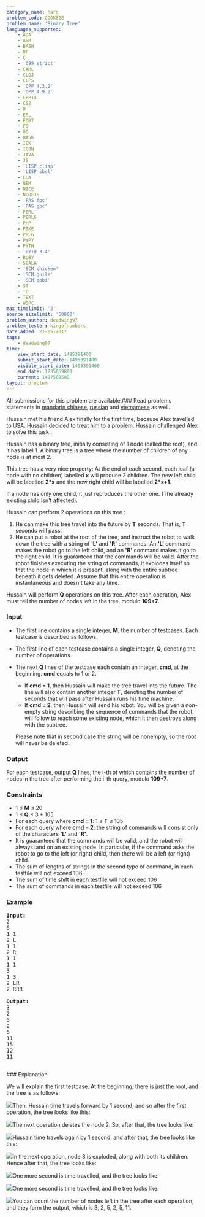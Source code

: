 ```yaml
---
category_name: hard
problem_code: COOK82E
problem_name: 'Binary Tree'
languages_supported:
    - ADA
    - ASM
    - BASH
    - BF
    - C
    - 'C99 strict'
    - CAML
    - CLOJ
    - CLPS
    - 'CPP 4.3.2'
    - 'CPP 4.9.2'
    - CPP14
    - CS2
    - D
    - ERL
    - FORT
    - FS
    - GO
    - HASK
    - ICK
    - ICON
    - JAVA
    - JS
    - 'LISP clisp'
    - 'LISP sbcl'
    - LUA
    - NEM
    - NICE
    - NODEJS
    - 'PAS fpc'
    - 'PAS gpc'
    - PERL
    - PERL6
    - PHP
    - PIKE
    - PRLG
    - PYPY
    - PYTH
    - 'PYTH 3.4'
    - RUBY
    - SCALA
    - 'SCM chicken'
    - 'SCM guile'
    - 'SCM qobi'
    - ST
    - TCL
    - TEXT
    - WSPC
max_timelimit: '2'
source_sizelimit: '50000'
problem_author: deadwing97
problem_tester: kingofnumbers
date_added: 21-05-2017
tags:
    - deadwing97
time:
    view_start_date: 1495391400
    submit_start_date: 1495391400
    visible_start_date: 1495391400
    end_date: 1735669800
    current: 1497589508
layout: problem
---
```

All submissions for this problem are available.### Read problems statements in [mandarin chinese](http://www.codechef.com/download/translated/COOK82/mandarin/COOK82E.pdf), [russian](http://www.codechef.com/download/translated/COOK82/russian/COOK82E.pdf) and [vietnamese](http://www.codechef.com/download/translated/COOK82/vietnamese/COOK82E.pdf) as well.

Hussain met his friend Alex finally for the first time, because Alex travelled to USA. Hussain decided to treat him to a problem. Hussain challenged Alex to solve this task :

Hussain has a binary tree, initially consisting of 1 node (called the root), and it has label 1. A binary tree is a tree where the number of children of any node is at most 2.

This tree has a very nice property: At the end of each second, each leaf (a node with no children) labelled **x** will produce 2 children. The new left child will be labelled **2\*x** and the new right child will be labelled **2\*x+1**.

If a node has only one child, it just reproduces the other one. (The already existing child isn't affected).

Hussain can perform 2 operations on this tree :

1. He can make this tree travel into the future by **T** seconds. That is, **T** seconds will pass.
2. He can put a robot at the root of the tree, and instruct the robot to walk down the tree with a string of **'L'** and **'R'** commands. An **'L'** command makes the robot go to the left child, and an **'R'** command makes it go to the right child. It is guaranteed that the commands will be valid. After the robot finishes executing the string of commands, it explodes itself so that the node in which it is present, along with the entire subtree beneath it gets deleted. Assume that this entire operation is instantaneous and doesn't take any time.

Hussain will perform **Q** operations on this tree. After each operation, Alex must tell the number of nodes left in the tree, modulo **109+7**.

### Input

- The first line contains a single integer, **M**, the number of testcases. Each testcase is described as follows:
- The first line of each testcase contains a single integer, **Q**, denoting the number of operations.
- The next **Q** lines of the testcase each contain an integer, **cmd**, at the beginning. **cmd** equals to 1 or 2. 
  - If **cmd = 1**, then Hussain will make the tree travel into the future. The line will also contain another integer **T**, denoting the number of seconds that will pass after Hussain runs his time machine.
  - If **cmd = 2**, then Hussain will send his robot. You will be given a non-empty string describing the sequence of commands that the robot will follow to reach some existing node, which it then destroys along with the subtree.
  
  Please note that in second case the string will be nonempty, so the root will never be deleted.

### Output

For each testcase, output **Q** lines, the i-th of which contains the number of nodes in the tree after performing the i-th query, modulo **109+7**.

### Constraints

- 1 ≤ **M** ≤ 20
- 1 ≤ **Q** ≤ 3 \* 105
- For each query where **cmd = 1**: 1 ≤ **T** ≤ 105
- For each query where **cmd = 2**: the string of commands will consist only of the characters **'L'** and **'R'**.
- It is guaranteed that the commands will be valid, and the robot will always land on an existing node. In particular, if the command asks the robot to go to the left (or right) child, then there will be a left (or right) child.
- The sum of lengths of strings in the second type of command, in each testfile will not exceed 106
- The sum of time shift in each testfile will not exceed 106
- The sum of commands in each testfile will not exceed 106

### Example

<pre><b>Input:</b>
2
6
1 1
2 L
1 1
2 R
1 1
1 1
3
1 3
2 LR
2 RRR

<b>Output:</b>
3
2
5
2
5
11
15
12
11

</pre>### Explanation
We will explain the first testcase. At the beginning, there is just the root, and the tree is as follows:

![](https://puu.sh/vWPJG/7de2e400bf.png)Then, Hussain time travels forward by 1 second, and so after the first operation, the tree looks like this:

![](https://puu.sh/vWPqf/9a0cce7f8e.png)The next operation deletes the node 2. So, after that, the tree looks like:

![](https://puu.sh/vWPGs/33f517cb10.png)Hussain time travels again by 1 second, and after that, the tree looks like this:

![](https://puu.sh/vWQ4T/58b136870c.png)In the next operation, node 3 is exploded, along with both its children. Hence after that, the tree looks like:

![](https://puu.sh/vWPI1/3bd4e86b29.png)One more second is time travelled, and the tree looks like:

![](https://puu.sh/vWPce/532d9150aa.png)One more second is time travelled, and the tree looks like:

![](https://puu.sh/vWQ72/a0f6b685eb.png)You can count the number of nodes left in the tree after each operation, and they form the output, which is 3, 2, 5, 2, 5, 11.
